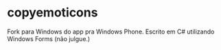 copyemoticons
=============

Fork para Windows do app pra Windows Phone. Escrito em C# utilizando Windows Forms (não julgue.)


